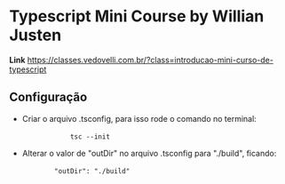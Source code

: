 <h1>Typescript Mini Course by Willian Justen</h1>

<p><strong>Link</strong> <a href="https://classes.vedovelli.com.br/?class=introducao-mini-curso-de-typescript">https://classes.vedovelli.com.br/?class=introducao-mini-curso-de-typescript</a></p>

<h2>Configuração</h2>
<ul>
<li>
    Criar o arquivo .tsconfig, para isso rode o comando no terminal: <br>
    <code>
            tsc --init
    </code>
</li>
<li>
    Alterar o valor de "outDir" no arquivo .tsconfig para "./build", ficando: <br>
    <code>
        "outDir": "./build"
    </code>
</li>
</ul>
